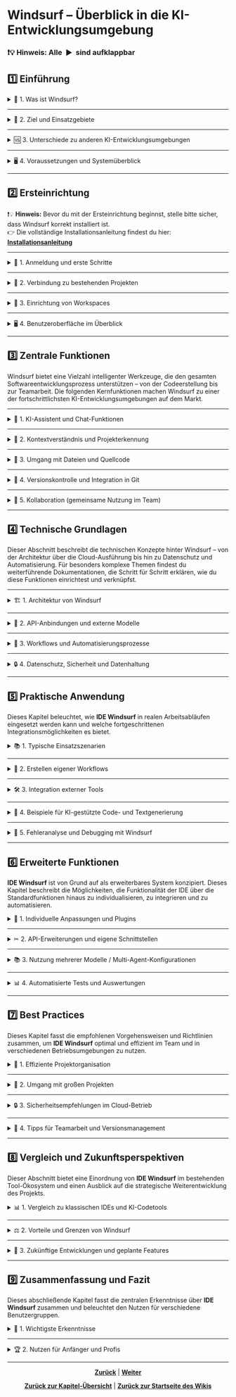 #  Windsurf – Überblick in die KI-Entwicklungsumgebung

<h3>❗💡 Hinweis: Alle&nbsp;&nbsp;▶&nbsp;&nbsp;sind aufklappbar</h3>

## 1️⃣ Einführung 

<details>
<summary>📌 1. Was ist Windsurf?</summary><br>

Nochmal zur Erinnerung. Windsurf ist eine moderne, KI-gestützte Entwicklungsumgebung (IDE), die speziell für die Anforderungen der heutigen Softwareentwicklung konzipiert wurde. Entwickelt von Codeium, kombiniert Windsurf klassische Entwicklungsfeatures mit intelligenten Assistenzfunktionen, die auf fortschrittlichen KI-Modellen basieren.

💡 Herzstück der Plattform ist die SWE-1-Modellfamilie, die den gesamten Softwareentwicklungszyklus unterstützt – von Planung und Debugging bis zur langfristigen Systempflege.

</details>

---

<details>
<summary>🎯 2. Ziel und Einsatzgebiete</summary><br>

Das Hauptziel von Windsurf ist es, die Produktivität von Entwickler:innen signifikant zu steigern und die Komplexität moderner Softwareprojekte zu reduzieren. Die Umgebung richtet sich sowohl an erfahrene Entwickler als auch an Einsteiger und bietet durch KI-gestützte Funktionen eine breite Unterstützung.

<h4>🔧 Einsatzgebiete:</h4>

- Klassische Softwareentwicklung (Frontend, Backend, Fullstack)
- Refaktorierung und Wartung von Legacy-Code
- No-Code- und Low-Code-Projekte
- Automatisierte Debugging- und Testprozesse
- Integration in bestehende Workflows über Terminals, Browser und IDEs

</details>

---

<details>
<summary>🆚 3. Unterschiede zu anderen KI-Entwicklungsumgebungen</summary><br>

Im Vergleich zu anderen KI-gestützten Entwicklungsumgebungen wie GitHub Copilot oder Cursor geht Windsurf deutlich weiter. Während viele Tools sich primär auf die Code-Generierung konzentrieren, adressiert Windsurf laut CEO Varun Mohan die **„anderen 85%“** der Softwareentwicklung – also Planung, Analyse, Fehlerbehebung und Pflege.

<h4>🔍 Besondere Merkmale:</h4>

- „Flow Awareness“-Ansatz für kontextübergreifendes Arbeiten
- Drei Modellvarianten: SWE-1, SWE-1-lite, SWE-1-mini
- Nahtlose Verknüpfung von Tools und Prozessen
- Fokus auf langfristige Wartbarkeit und Systempflege

</details>

---

<details>
<summary>🖥️ 4. Voraussetzungen und Systemüberblick</summary><br>

Für die Nutzung von Windsurf sind keine außergewöhnlichen technischen Voraussetzungen nötig. Die Plattform ist als eigenständige IDE verfügbar und kann lokal installiert oder über Remote-Server via SSH betrieben werden.

<h4>🛠️ Systemfeatures:</h4>

- KI-gesteuertes Cascade-Panel für Codefragen und -ausführung
- Autocomplete-Funktion mit anpassbarer Geschwindigkeit
- Projektmanagement-Tools und Onboarding-Assistent
- Unterstützung für lokale und Remote-Projekte
- Einschränkungen bei der Kompatibilität mit externen Extensions

🔐 Anmeldung erfolgt über ein kostenloses Codeium-Konto. Konfigurationen aus Visual Studio Code oder Cursor können importiert oder neu erstellt werden.

</details>

---

## 2️⃣ Ersteinrichtung

❗💡 **Hinweis:** Bevor du mit der Ersteinrichtung beginnst, stelle bitte sicher, dass Windsurf korrekt installiert ist.  
👉 Die vollständige Installationsanleitung findest du hier: <a href="/docs/04-tools/04-windsurf/01-ueberblick/01-installation/README.md"><strong>Installationsanleitung</strong></a>

---

<details>
<summary>🔐 1. Anmeldung und erste Schritte</summary><br>

Nach der erfolgreichen Installation öffnest du Windsurf zum ersten Mal. Du wirst aufgefordert, dich mit deinem kostenlosen Codeium-Konto anzumelden.

<h4>🧭 Erste Schritte:</h4>

- Gib deine Zugangsdaten ein oder erstelle ein neues Konto.
- Wähle aus, ob du mit einem neuen Projekt starten oder ein bestehendes importieren möchtest.
- Windsurf bietet dir direkt nach dem Login ein Onboarding-Panel mit hilfreichen Tipps und Konfigurationsmöglichkeiten.

💡 Tipp: Du kannst deine Einstellungen aus Visual Studio Code oder Cursor importieren, um direkt loszulegen.

</details>

---

<details>
<summary>🔗 2. Verbindung zu bestehenden Projekten</summary><br>

Windsurf erlaubt dir die nahtlose Integration bestehender Projekte – lokal oder remote.

<h4>🔌 Verbindungsmöglichkeiten:</h4>

- Lokale Projekte: Wähle einfach den Projektordner auf deinem Rechner aus.
- Remote-Projekte: Verbinde dich via SSH mit einem Server und wähle dort dein Projekt.
- Git-Integration: Windsurf erkennt automatisch Git-Repositories und bietet dir entsprechende Funktionen wie Commit-Historie, Branch-Wechsel und mehr.

⚠️ Achte darauf, dass du die nötigen Zugriffsrechte für Remote-Verbindungen besitzt.

</details>

---

<details>
<summary>🧩 3. Einrichtung von Workspaces</summary><br>

Workspaces in Windsurf helfen dir, deine Projekte strukturiert und effizient zu verwalten.

<h4>🗂️ Workspace-Funktionen:</h4>

- Erstelle mehrere Workspaces für unterschiedliche Projekte oder Teams.
- Konfiguriere Umgebungsvariablen, Build-Settings und Projektpfade individuell.
- Nutze die KI-gestützte Projektanalyse, um Abhängigkeiten und Strukturen automatisch zu erkennen.

📌 Jeder Workspace kann separat gespeichert und bei Bedarf wieder geladen werden.

</details>

---

<details>
<summary>🖥️ 4. Benutzeroberfläche im Überblick</summary><br>

Die Benutzeroberfläche von Windsurf ist intuitiv und modular aufgebaut.

<h4>🔍 Hauptbereiche:</h4>

- **Cascade Panel**: KI-gestützte Codeanalyse, Fragen und Ausführung
- **Editorbereich**: Klassischer Code-Editor mit Autocomplete und Syntax-Highlighting
- **Projektstruktur**: Baumansicht deiner Dateien und Ordner
- **KI-Assistenz**: Kontextbezogene Vorschläge und Debugging-Hilfen
- **Einstellungen**: Anpassung von Themes, Shortcuts und Modellgeschwindigkeit

🎨 Du kannst die Oberfläche individuell anpassen – z.B. durch Panels ein-/ausblenden oder Layouts speichern.

</details>

---

## 3️⃣ Zentrale Funktionen

Windsurf bietet eine Vielzahl intelligenter Werkzeuge, die den gesamten Softwareentwicklungsprozess unterstützen – von der Codeerstellung bis zur Teamarbeit. Die folgenden Kernfunktionen machen Windsurf zu einer der fortschrittlichsten KI-Entwicklungsumgebungen auf dem Markt.

---

<details>
<summary>🤖 1. KI-Assistent und Chat-Funktionen</summary><br>

Der integrierte KI-Assistent von Windsurf basiert auf der leistungsstarken SWE-1-Modellfamilie und steht dir jederzeit zur Seite.

<h4>🗨️ Funktionen:</h4>

- Kontextbezogene Code-Vorschläge und -Erklärungen
- Interaktive Chat-Funktion für technische Fragen, Refaktorierung und Fehlersuche
- Unterstützung bei Dokumentation, Testgenerierung und Architekturplanung

💬 Der Chat ist direkt im Editor verfügbar und reagiert auf deine Eingaben in Echtzeit – inklusive Rückfragen und Vorschlägen.

</details>

---

<details>
<summary>🧠 2. Kontextverständnis und Projekterkennung</summary><br>

Windsurf erkennt automatisch die Struktur und den Kontext deiner Projekte – unabhängig von Größe oder Komplexität.

<h4>🔍 Features:</h4>

- Automatische Analyse von Projektdateien, Ordnern und Abhängigkeiten
- Erkennung von Frameworks, Programmiersprachen und Build-Systemen
- Vorschläge zur Optimierung der Projektstruktur und Konfiguration

📌 Das sogenannte „Flow Awareness“-System erlaubt es Windsurf, über mehrere Dateien hinweg konsistent zu arbeiten und Zusammenhänge zu erkennen.

</details>

---

<details>
<summary>📂 3. Umgang mit Dateien und Quellcode</summary><br>

Die IDE bietet dir umfassende Werkzeuge zur Verwaltung und Bearbeitung deiner Dateien.

<h4>🛠️ Funktionen:</h4>

- Klassischer Editor mit Syntax-Highlighting, Autocomplete und KI-Vorschlägen
- Schnelle Navigation zwischen Dateien und Codeabschnitten
- Unterstützung für mehrere Programmiersprachen und Dateiformate
- Integrierte Tools zur Code-Analyse, Formatierung und Refaktorierung

📁 Du kannst lokale und remote Dateien bearbeiten, speichern und versionieren – alles direkt in Windsurf.

</details>

---

<details>
<summary>🔄 4. Versionskontrolle und Integration in Git</summary><br>

Windsurf ist vollständig kompatibel mit Git und bietet dir eine intuitive Oberfläche für Versionskontrolle.

<h4>🧬 Git-Funktionen:</h4>

- Anzeige von Commit-Historie, Branches und Merge-Konflikten
- Integrierte Commit- und Push-Funktionalität
- Unterstützung für GitHub, GitLab und andere Plattformen
- KI-gestützte Commit-Beschreibungen und Change-Analysen

⚠️ Du kannst bestehende Repositories importieren oder neue direkt in Windsurf initialisieren.

</details>

---

<details>
<summary>👥 5. Kollaboration (gemeinsame Nutzung im Team)</summary><br>

Windsurf unterstützt die Zusammenarbeit im Team durch verschiedene kollaborative Funktionen.

<h4>🤝 Teamfunktionen:</h4>

- Gemeinsame Workspaces mit geteilten Einstellungen und Projektstrukturen
- Kommentarfunktion im Code für Feedback und Diskussion
- Integration mit externen Tools wie Slack, Jira oder Trello
- KI-gestützte Zusammenfassungen von Änderungen und Aufgaben

📣 Ideal für Remote-Teams, Pair Programming und agile Entwicklungsprozesse.

</details>

---

## 4️⃣ Technische Grundlagen

Dieser Abschnitt beschreibt die technischen Konzepte hinter Windsurf – von der Architektur über die Cloud-Ausführung bis hin zu Datenschutz und Automatisierung. Für besonders komplexe Themen findest du weiterführende Dokumentationen, die Schritt für Schritt erklären, wie du diese Funktionen einrichtest und verknüpfst.

---

<details>
<summary>🏗️ 1. Architektur von Windsurf</summary><br>

Windsurf basiert auf einer modularen Architektur, die lokale Entwicklungsprozesse mit cloudbasierten KI-Diensten kombiniert.

<h4>🔧 Komponenten:</h4>

- **Frontend-IDE**: Lokale Benutzeroberfläche mit Editor, Panels und Projektstruktur
- **KI-Backend**: Zugriff auf die SWE-1-Modellfamilie für Assistenzfunktionen
- **NPC-Server**: Cloud-Komponente für sichere Ausführung, Kontextanalyse und Modellverbindung
- **Integrationslayer**: Schnittstellen zu Git, APIs, externen Tools und Workflows

📌 Die Architektur erlaubt eine hybride Nutzung – lokal, remote oder vollständig cloudbasiert.

</details>

---

<details>
<summary>🔌 2. API-Anbindungen und externe Modelle</summary><br>

📘 **Ausführliche Anleitung:** [🔗 API & Modellintegration – Dokumentation](/docs/04-tools/04-windsurf/01-ueberblick/02-api_anbindungen_und_externe_modelle/README.md)

Windsurf unterstützt die Anbindung externer APIs und KI-Modelle (MCP-Konfiguration), um die Funktionalität zu erweitern.

<h4>🔗 Möglichkeiten:</h4>

- Integration von REST- und GraphQL-APIs
- Einbindung eigener KI-Modelle via HTTP oder WebSocket
- Nutzung externer Dienste wie OpenAI, HuggingFace oder proprietärer Engines

💡 Proprietäre Engines sind Spiele‑ oder Software-Engines, deren Quellcode Eigentum eines Unternehmens oder einer Person ist und nicht frei eingesehen, verändert oder weitergegeben werden darf.

⚙️ Die Konfiguration erfolgt über die Integrationsoberfläche oder direkt in der Projektdatei [MeinName].config.json.

</details>

---

<details>
<summary>🔁 3. Workflows und Automatisierungsprozesse</summary><br> 

📘 **Ausführliche Anleitung:** [🔗 Workflows & Automatisierung – Dokumentation](/docs/04-tools/04-windsurf/01-ueberblick/03-workflows_und_automatisierungsprozesse/README.md)

Windsurf bietet dir die Möglichkeit, wiederkehrende Aufgaben zu automatisieren und komplexe Workflows zu definieren.

<h4>⚡ Beispiele:</h4>

- Automatisierte Tests und Builds bei Dateiänderung
- Trigger für KI-Analyse bei neuen Commits
- Integration mit CI/CD-Pipelines (z.B. GitHub Actions, Jenkins)

🧩 Workflows werden über YAML-Dateien oder visuelle Konfiguration erstellt und können projektübergreifend verwendet werden.

</details>

---

<details>
<summary>🔒 4. Datenschutz, Sicherheit und Datenhaltung</summary><br>

Windsurf legt großen Wert auf Datenschutz und sichere Datenverarbeitung.

<h4>🔐 Sicherheitsmerkmale:</h4>

- Lokale Verarbeitung sensibler Daten, sofern möglich
- Verschlüsselte Kommunikation mit dem NPC-Server
- Benutzerdefinierte Zugriffskontrollen für Projekte und Workspaces
- DSGVO-konforme Datenhaltung und Löschmechanismen

📁 Projekt- und Nutzerdaten werden getrennt gespeichert und können jederzeit exportiert oder gelöscht werden.

</details>

---

## 5️⃣ Praktische Anwendung

Dieses Kapitel beleuchtet, wie **IDE Windsurf** in realen Arbeitsabläufen eingesetzt werden kann und welche fortgeschrittenen Integrationsmöglichkeiten es bietet.

<details>
<summary>📚 1. Typische Einsatzszenarien</summary><br>

**IDE Windsurf** ist darauf ausgelegt, Entwickler und Datenanalysten in folgenden Bereichen zu unterstützen:

* **Softwareentwicklung:** Schnelle Code-Generierung, Boilerplate-Erstellung und automatisiertes Refactoring.
* **Dokumentation:** Automatisches Erstellen von *Readmes*, API-Referenzen oder Kommentaren basierend auf dem Code.
* **Analyse:** Verarbeitung und Interpretation von großen Datenmengen (z. B. Windsurf-Session-Logs, Wetterdaten) zur Ableitung von Optimierungsstrategien.
* **Wissensmanagement:** Zusammenfassung und Strukturierung von Projektwissen für neue Teammitglieder.
</details>

---

<details>
<summary>📙 2. Erstellen eigener Workflows</summary><br>

Die Flexibilität von **IDE Windsurf** erlaubt es Benutzern, maßgeschneiderte Workflows für spezifische Aufgaben zu definieren:

1.  **Workflow-Engine:** Nutzt z.B. Cascade, welche als eingebaute Workflow-Engine vorhanden ist, um z.B. wiederkehrende Aufgaben zu automatisieren.
2.  **Skripte:** Erstelle eigene Skripte in Programmiersprache, z.B. Python und binde sie über die API in die IDE ein.
3.  **Befehlsketten:** Verknüpfe mehrere Funktionen (z. B. Code-Generierung → Testausführung → Commit-Vorbereitung) zu einem einzigen Kommando.
</details>

---

<details>
<summary>🛠 3. Integration externer Tools</summary><br>

Die Leistungsfähigkeit von **IDE Windsurf** wird durch nahtlose Integrationen mit gängigen Entwicklungstools erweitert:

* **GitHub:** Direkter **Commit**, **Push** und **Pull Request** aus der IDE. Workflows können auf Repository-Events (z.B. Merge) reagieren.
* **OpenAI/Groq/etc.:** Verwendung von fortgeschrittenen Sprachmodellen zur Code- und Textgenerierung. Diese **KI-Engine** ist zentral für die Generierungs-Features (siehe 5.4).
* **Datenbanken (PostgreSQL, MySQL):** Integrierte Tools zur direkten Abfrage, Migration und Visualisierung von Daten.
</details>

---

<details>
<summary>📑 4. Beispiele für KI-gestützte Code- und Textgenerierung</summary><br>

Die **KI-Engine** von **IDE Windsurf** revolutioniert die Erstellung von Inhalten.

| Szenario | Benutzer-Aktion (Prompt) | KI-Ergebnis |
| :--- | :--- | :--- |
| **Code-Generierung** | "Generiere einen Python-Dienst, der Wetterdaten von **Windy** abruft und in die Datenbank speichert." | Vollständige Python-Klasse mit API-Aufrufen und DB-Handler. |
| **Textgenerierung** | "Fasse die Änderungen der letzten 5 Commits für das Changelog zusammen." | Kurzer, klarer Changelog-Eintrag in Markdown. |
| **Dokumentation** | "Erstelle Docstrings für die `SessionManager`-Klasse." | Ausführliche, standardkonforme Kommentare für alle Methoden und Parameter. |
</details>

---

<details>
<summary>🧰 5. Fehleranalyse und Debugging mit Windsurf</summary><br>

Die IDE bietet erweiterte, KI-gestützte Funktionen zur Fehlerbehebung:

1.  **KI-Vorschläge:** Bei einem aufgetretenen Fehler (Exception) analysiert die **Windsurf**-Engine den Stack Trace und den relevanten Code, um **direkte Korrekturvorschläge** und Erklärungen für die Ursache zu liefern.
2.  **Intelligente Breakpoints:** Breakpoints können mit logischen Bedingungen versehen werden, die natürliche Sprache nutzen (z. B. "Stopp, wenn die Windgeschwindigkeit $> 20$ Knoten ist").
3.  **Szenario-Simulation:** Die IDE kann isolierte Testumgebungen einrichten, um Fehler unter exakt den Bedingungen zu reproduzieren, unter denen sie aufgetreten sind.
</details>

---

## 6️⃣ Erweiterte Funktionen

**IDE Windsurf** ist von Grund auf als erweiterbares System konzipiert. Dieses Kapitel beschreibt die Möglichkeiten, die Funktionalität der IDE über die Standardfunktionen hinaus zu individualisieren, zu integrieren und zu automatisieren.

<details>
<summary>🔌 1. Individuelle Anpassungen und Plugins</summary><br>

Benutzer können die IDE an ihre spezifischen Bedürfnisse anpassen und erweitern:

* **Custom Themes:** Ändere das Erscheinungsbild der Oberfläche durch das Laden eigener Farbpaletten und Layout-Einstellungen.
* **Plugin-Architektur:** Nutze die offene Plugin-API, um neue Features hinzuzufügen, beispielsweise:
    * Spezielle Parser für neue Dateiformate.
    * Integration von proprietären Versionskontrollsystemen.
* **Makros und Tastenkürzel:** Definiere komplexe Befehlsketten (Makros) und weise ihnen eigene Tastenkombinationen zu, um die Produktivität zu steigern.

</details>

---

<details>
<summary>✂ 2. API-Erweiterungen und eigene Schnittstellen</summary><br>

Die Kernfunktionalität von **Windsurf** ist über eine robuste **RESTful API** zugänglich, die zur Erweiterung dient:

* **Externe Skript-Anbindung:** Erstelle externe Skripte (z. B. zur nächtlichen Datenanalyse), die die IDE-Funktionen über HTTP-Anfragen steuern.
* **Webhook-Integration:** Richte Webhooks ein, um **Windsurf** bei externen Ereignissen (z. B. einem neuen Eintrag im Windvorhersage-System) zu benachrichtigen und automatische Aktionen auszulösen.
* **Custom Data Endpoints:** Definiere und hoste eigene API-Endpunkte innerhalb der IDE, um Daten oder Berechnungsergebnisse spezifisch für deine Organisation bereitzustellen.

</details>

---

<details>
<summary>📚 3. Nutzung mehrerer Modelle / Multi-Agent-Konfigurationen</summary><br>

Zur Bewältigung komplexer Aufgaben nutzt **IDE Windsurf** eine Multi-Agenten-Architektur:

* **Spezialisierte KI-Modelle:** Für verschiedene Aufgaben werden unterschiedliche, optimierte KI-Modelle (z. B. ein schnelles Modell für Code-Vervollständigung, ein präziseres, größeres Modell für Dokumentation) verwendet.
* **Agenten-Zusammenarbeit:** Konfiguriere Agenten (z. B. den "Code-Review-Agent" und den "Test-Agent") so, dass sie in einer Kette zusammenarbeiten, um umfassende Lösungen zu liefern, ohne dass ein Benutzer eingreifen muss.
* **Modell-Fine-Tuning:** Benutzer haben die Möglichkeit, spezifische Basis-Modelle mit ihren eigenen Projektdaten *feinzutunen* (Fine-Tuning), um die Relevanz der generierten Ergebnisse zu maximieren.

</details>

---

<details>
<summary>📊 4. Automatisierte Tests und Auswertungen</summary><br>

Die IDE bietet hochentwickelte Werkzeuge für eine kontinuierliche Qualitätssicherung:

* **CI/CD-Integration:** Nahtlose Verbindung zu Continuous Integration/Continuous Deployment-Pipelines (z. B. Jenkins, GitHub Actions) für automatische Builds und Deployments.
* **Intelligente Testgenerierung:** Die KI-Engine kann automatisch Unit-Tests und Integrationstests basierend auf der Implementierung generieren.
* **Automatisierte Auswertungen (Reporting):** Nach jeder Testsuite-Ausführung erstellt **Windsurf** detaillierte Berichte über die Code-Abdeckung, Performance-Engpässe und die Zuverlässigkeit des Codes. Diese Berichte können automatisch an ein externes Dashboard gesendet werden.

</details>

---

## 7️⃣ Best Practices

Dieses Kapitel fasst die empfohlenen Vorgehensweisen und Richtlinien zusammen, um **IDE Windsurf** optimal und effizient im Team und in verschiedenen Betriebsumgebungen zu nutzen.

<details>
<summary>📁 1. Effiziente Projektorganisation</summary><br>

Eine klare Struktur ist der Schlüssel zum Erfolg. **Windsurf** unterstützt folgende Organisationsprinzipien:

* **Modulare Struktur:** Trenne Code (Source), Tests (Tests), Konfiguration (Config) und Dokumentation (Docs) in dedizierte Ordner.
* **Benennungskonventionen:** Halte dich an konsistente Namensschemata für Dateien, Klassen und Funktionen, idealerweise unterstützt durch die **Windsurf**-Linter-Funktion.
* **Environment-Trennung:** Verwende separate Konfigurationsdateien oder Umgebungsvariablen (`.env`) für Entwicklung, Staging und Produktion.

</details>

---

<details>
<summary>📖 2. Umgang mit großen Projekten</summary><br>

Für Projekte mit hoher Komplexität und Code-Volumen empfehlen wir folgende Ansätze:

* **Monorepo-Strategie:** Organisiere mehrere, voneinander abhängige Anwendungen oder Bibliotheken in einem einzigen Repository, verwaltet durch **Windsurf**'s integriertes Tooling.
* **Microservices:** Zerlege große Applikationen in kleinere, unabhängige Dienste, die separat entwickelt und deployed werden können. **Windsurf** bietet dafür spezielle Konfigurations-Templates.
* **Code-Analyse:** Nutze die automatisierten statischen Analyse-Tools der IDE, um Code-Redundanzen und potenzielle Engpässe frühzeitig zu erkennen.

</details>

---

<details>
<summary>🔒 3. Sicherheitsempfehlungen im Cloud-Betrieb</summary><br>

Beim Einsatz von **IDE Windsurf** in Cloud-Umgebungen (z. B. AWS, Azure, GCP) sollten diese Sicherheitspraktiken beachtet werden:

* **Secrets Management:** Speichere sensible Daten (API-Schlüssel, Datenbank-Passwörter) niemals direkt im Code oder der Konfiguration. Verwende dedizierte Cloud-Lösungen wie **HashiCorp Vault** oder **AWS Secrets Manager**.
* **Least-Privilege-Prinzip:** Gewähre Containern, Servern und Benutzern nur die minimal notwendigen Berechtigungen, die sie zur Ausführung ihrer Aufgaben benötigen.
* **Regelmäßige Updates:** Halte die zugrundeliegende Laufzeitumgebung, Abhängigkeiten und die **Windsurf**-Container-Images stets auf dem neuesten Stand, um bekannte Sicherheitslücken zu schließen.

</details>

---

<details>
<summary>👥 4. Tipps für Teamarbeit und Versionsmanagement</summary><br>

Eine reibungslose Zusammenarbeit ist entscheidend für die Projektqualität:

* **Branching-Strategie:** Implementiere eine klare Branching-Strategie (z. B. Gitflow oder Trunk-Based Development) und erzwinge diese über Repository-Regeln auf **GitHub.**
* **Code Reviews:** Implementiere verpflichtende **Code Reviews** über Pull Requests. Die **Windsurf KI-Agenten** können dabei helfen, Initial-Reviews automatisch durchzuführen.
* **Atomare Commits:** Sorge dafür, dass jeder Commit eine einzige, logische Änderung vornimmt. Das macht das Debugging und das Nachvollziehen von Änderungen einfacher.

</details>

---

## 8️⃣ Vergleich und Zukunftsperspektiven

Dieser Abschnitt bietet eine Einordnung von **IDE Windsurf** im bestehenden Tool-Ökosystem und einen Ausblick auf die strategische Weiterentwicklung des Projekts.

<details>
<summary>📊 1. Vergleich zu klassischen IDEs und KI-Codetools</summary><br>

| Merkmal | Klassische IDEs (z. B. VS Code) | Reine KI-Codetools (z. B. Copilot) | IDE Windsurf |
| :--- | :--- | :--- | :--- |
| **Integrationsgrad** | Sehr gut | Gering (Fokus auf Code-Vervollständigung) | **Sehr hoch** (Tief integriert in Debugging, Workflows, Testing) |
| **Kontextwissen** | Auf aktuelle Datei/Projekt beschränkt | Oft nur auf öffentlichen Code trainiert | **Umfassend** (Bezieht Projekthistorie, Sessions und Material-Daten ein) |
| **Automatisierung** | Manuell/Über Plugins | Primär Code-Generierung | **End-to-End-Workflows** (Generierung, Test, Dokumentation und Deployment) |
| **Fokus** | Allzweck-Entwicklung | Beschleunigung des Schreibens | **Spezialisierte Effizienz** (Optimal für Daten- und windsurf-relevante Projekte) |

</details>

---

<details>
<summary>⚖ 2. Vorteile und Grenzen von Windsurf</summary><br>

#### Vorteile

* **Deep Domain Integration:** Durch die spezielle Ausrichtung auf "Windsurf"-relevante Daten (Wetter, Sessions, Spots) liefert die KI **höherwertige** und **relevantere** Vorschläge.
* **Reduzierte Tool-Zersplitterung:** Alle Funktionen – von der Code-Generierung bis zum Debugging und zur Datenanalyse – sind in einer einzigen, kohärenten Oberfläche vereint.
* **Hohe Anpassbarkeit:** Die offene Architektur erlaubt eine tiefgreifende Personalisierung der KI-Modelle und Workflows.

#### Grenzen

* **Spezialisierung:** **Windsurf** ist nicht als Allzweck-IDE konzipiert; die Stärken liegen klar in datenintensiven und spezifischen Anwendungsfällen.
* **Ressourcenbedarf:** Der Betrieb der Multi-Agenten- und KI-Modelle kann hohe lokale oder Cloud-Ressourcen erfordern.
* **Lernkurve:** Die umfangreichen Funktionen und die Flexibilität erfordern eine gewisse Einarbeitungszeit, um das volle Potenzial auszuschöpfen.

</details>

---

<details>
<summary> 📅 3. Zukünftige Entwicklungen und geplante Features</summary><br>

Das Team von **IDE Windsurf** arbeitet kontinuierlich an der Verbesserung und Erweiterung der Plattform. Geplante Features umfassen:

* **Echtzeit-Wettervorhersage-Integration:** Direkte Anbindung an externe Vorhersagemodelle zur automatischen Planung und Optimierung von Windsurf-Sessions.
* **Mobile Companion App:** Eine Begleit-App, um Session-Daten direkt am Spot zu erfassen und grundlegende Code-Änderungen von unterwegs vorzunehmen.
* **KI-gestützte Optimierung von Segeltrimm:** Ein Agent, der basierend auf historischen Daten und aktuellen Bedingungen optimale Segel- und Board-Einstellungen vorschlägt.
* **Verbesserte Multi-Language-Unterstützung:** Erweiterung der KI-Engine zur nativen Unterstützung weiterer Programmiersprachen.

</details>

---

## 9️⃣ Zusammenfassung und Fazit

Dieses abschließende Kapitel fasst die zentralen Erkenntnisse über **IDE Windsurf** zusammen und beleuchtet den Nutzen für verschiedene Benutzergruppen.

<details>
<summary> 📔 1. Wichtigste Erkenntnisse</summary><br>

**IDE Windsurf** definiert die Entwicklungsumgebung neu, indem es traditionelle IDE-Funktionen mit **domänenspezifischer KI** und **Multi-Agenten-Automatisierung** kombiniert. Die wichtigsten Erkenntnisse sind:

* **Integrierte Intelligenz:** Die tiefe Integration von KI-Modellen ermöglicht nicht nur Code-Generierung, sondern unterstützt auch fortgeschrittenes Debugging und Fehleranalyse.
* **Workflow-Automatisierung:** Durch anpassbare Workflows und API-Erweiterungen können Entwicklungs-, Test- und Deployment-Prozesse erheblich beschleunigt werden.
* **Fokus auf Daten:** Der Kernnutzen liegt in der Fähigkeit, komplexe, datenintensive Aufgaben (insbesondere im Kontext von Windsurf-Sessions und -Analysen) effizient zu bewältigen.

</details>

---

<details>
<summary> 🏆 2. Nutzen für Anfänger und Profis</summary><br>

| Benutzergruppe | Nutzen von IDE Windsurf |
| :--- | :--- |
| **Anfänger** | Die KI-gestützte Code-Generierung und Fehlerkorrektur senkt die Einstiegshürde und beschleunigt den Lernprozess. Die automatisierte Dokumentation hilft, Best Practices zu verstehen. |
| **Profis** | Die erweiterten Funktionen (Multi-Agenten, spezialisierte Workflows, CI/CD-Integration) steigern die Effizienz bei komplexen und großen Projekten massiv. Die Fokussierung auf die Domäne optimiert die Analyse. |

</details>

---

<p align="center">
<a href="/docs/04-tools/04-windsurf/README.md"><strong>Zurück</strong></a> | 
<a href="/docs/04-tools/04-windsurf/01-ueberblick/01-installation/README.md"><strong>Weiter</strong></a>
</p>

<p align="center">
<a href="/docs/04-tools/04-windsurf/README.md/#dieses-thema-beinhaltet-folgende-kapitel"><strong>Zurück zur Kapitel-Übersicht</strong></a> | <a href="/docs/00-willkommen/README.md"><strong>Zurück zur Startseite des Wikis</strong></a>
</p>
